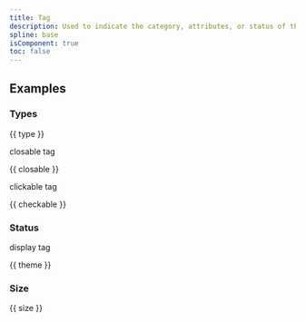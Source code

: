 ```yaml
---
title: Tag
description: Used to indicate the category, attributes, or status of the subject.
spline: base
isComponent: true
toc: false
---
```



## Examples

### Types

{{ type }}

closable tag

{{ closable }}

clickable tag

{{ checkable }}

### Status

display tag

{{ theme }}

### Size

{{ size }}